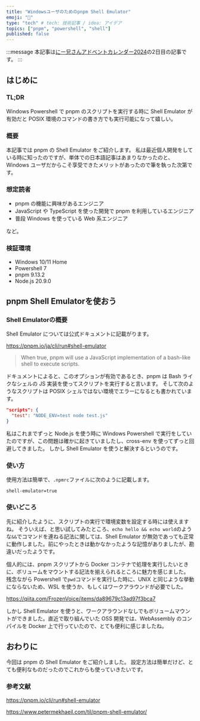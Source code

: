 ```yaml
---
title: "Windowsユーザのためのpnpm Shell Emulator"
emoji: "🐚"
type: "tech" # tech: 技術記事 / idea: アイデア
topics: ["pnpm", "powershell", "shell"]
published: false
---
```


:::message
本記事は[にー兄さんアドベントカレンダー2024](https://qiita.com/advent-calendar/2024/ninisan-2024)の2日目の記事です。
:::

## はじめに

### TL;DR

Windows Powershell で pnpm のスクリプトを実行する時に Shell Emulator が有効だと
POSIX 環境のコマンドの書き方でも実行可能になって嬉しい。

### 概要

本記事では pnpm の Shell Emulator をご紹介します。
私は最近個人開発をしている時に知ったのですが、単体での日本語記事はあまりなかったのと、
Windows ユーザだからこそ享受できたメリットがあったので筆を執った次第です。

### 想定読者

- pnpm の機能に興味があるエンジニア
- JavaScript や TypeScript を使った開発で pnpm を利用しているエンジニア
- 普段 Windows を使っている Web 系エンジニア

など。

### 検証環境

- Windows 10/11 Home
- Powershell 7
- pnpm 9.13.2
- Node.js 20.9.0

## pnpm Shell Emulatorを使おう

### Shell Emulatorの概要

Shell Emulator については公式ドキュメントに記載がります。

https://pnpm.io/ja/cli/run#shell-emulator

> When true, pnpm will use a JavaScript implementation of a bash-like shell to execute scripts.

ドキュメントによると、このオプションが有効であるとき、pnpm は Bash ライクなシェルの JS 実装を使ってスクリプトを実行すると言います。
そして次のようなスクリプトは POSIX シェルではない環境でエラーになるとも書かれています。

```json
"scripts": {
  "test": "NODE_ENV=test node test.js"
}
```

私はこれまでずっと Node.js を使う時に Windows Powershell で実行をしていたのですが、この問題は確かに起きていましたし、cross-env を使ってずっと回避してきました。
しかし Shell Emulator を使うと解決するというのです。

### 使い方

使用方法は簡単で、`.npmrc`ファイルに次のように記載します。

```properties:.npmrc
shell-emulator=true
```

### 使いどころ

先に紹介したように、スクリプトの実行で環境変数を設定する時には使えますね。
そういえば、と思い試してみたところ、`echo hello && echo world`のような`&&`でコマンドを連ねる記法に関しては、Shell Emulator が無効であっても正常に動作しました。前にやったときは動かなかったような記憶がありましたが、勘違いだったようです。

個人的には、pnpm スクリプトから Docker コンテナで処理を実行したいときに、ボリュームをマウントする記法を揃えられるところに魅力を感じました。
残念ながら Powershell で`pwd`コマンドを実行した時に、UNIX と同じような挙動にならないため、WSL を使うか、もしくはワークアラウンドが必要でした。

https://qiita.com/FrozenVoice/items/da89679c13ad97f3bca7

しかし Shell Emulator を使うと、ワークアラウンドなしでもボリュームマウントができました。直近で取り組んでいた OSS 開発では、WebAssembly のコンパイルを Docker 上で行っていたので、とても便利に感じましたね。

## おわりに

今回は pnpm の Shell Emulator をご紹介しました。
設定方法は簡単だけど、とても便利なものだったのでこれからも使っていきたいです。

### 参考文献

https://pnpm.io/cli/run#shell-emulator

https://www.petermekhaeil.com/til/pnpm-shell-emulator/
